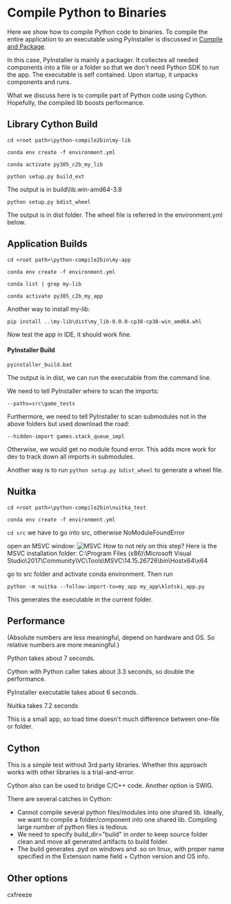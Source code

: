 # Compile Python to Binaries

Here we show how to compile Python code to binaries. To compile the entire 
application to an executable using PyInstaller is discussed in
[Compile and Package](https://github.com/psilons/pypigeonhole-proj-tmplt/tree/master/sample-proj-cmpl).

In this case, PyInstaller is mainly a packager. It collectes all needed 
components into a file or a folder so that we don't need Python SDK to
run the app. The executable is self contained. Upon startup, it unpacks
components and runs.

What we discuss here is to compile part of Python code using Cython.
Hopefully, the compiled lib boosts performance.



## Library Cython Build

```cd <root path>\python-compile2bin\my-lib```

```conda env create -f environment.yml```

```conda activate py385_c2b_my_lib```

```python setup.py build_ext```

The output is in build\lib.win-amd64-3.8

```python setup.py bdist_wheel```

The output is in dist folder. The wheel file is referred in the environment.yml below.

## Application Builds

```cd <root path>\python-compile2bin\my-app```

```conda env create -f environment.yml```

```conda list | grep my-lib```

```conda activate py385_c2b_my_app```

Another way to install my-lib:

```pip install ..\my-lib\dist\my_lib-0.0.0-cp38-cp38-win_amd64.whl```

Now test the app in IDE, it should work fine.

#### PyInstaller Build

```pyinstaller_build.bat```

The output is in dist, we can run the executable from the command line.

We need to tell PyInstaller where to scan the imports:
```
--paths=src\game_tests
```
Furthermore, we need to tell PyInstaller to scan submodules not in the above
folders but used download the road:
```
--hidden-import games.stack_queue_impl
```
Otherwise, we would get no module found error. This adds more work for dev to
track down all imports in submodules.

Another way is to run ```python setup.py bdist_wheel``` to generate a wheel file.

## Nuitka

```cd <root path>\python-compile2bin\nuitka_test```

```conda env create -f environment.yml```

```cd src```  we have to go into src, otherwise NoModuleFoundError

open an MSVC window: ![MSVC](nuitka_test/compiler.png)
How to not rely on this step? Here is the MSVC installation folder:
C:\Program Files (x86)\Microsoft Visual Studio\2017\Community\VC\Tools\MSVC\14.15.26726\bin\Hostx64\x64


go to src folder and activate conda environment. Then run

```python -m nuitka --follow-import-to=my_app my_app\klotski_app.py```

This generates the executable in the current folder.


## Performance

(Absolute numbers are less meaningful, depend on hardware and OS. So relative
numbers are more meaningful.)

Python takes about 7 seconds.

Cython with Python caller takes about 3.3 seconds, so double the performance.

PyInstaller executable takes about 6 seconds.

Nuitka takes 7.2 seconds

This is a small app, so load time doesn't much difference between one-file or folder.


## Cython

This is a simple test without 3rd party libraries. Whether this approach works with
other libraries is a trial-and-error.

Cython also can be used to bridge C/C++ code. Another option is SWIG.

There are several catches in Cython:
<ul>
    <li>
        Cannot compile several python files/modules into one shared lib. 
        Ideally, we want to compile a folder/component into one shared lib.
		Compiling large number of python files is tedious.
    </li>
    <li>
        We need to specify build_dir="build" in order to keep source folder
        clean and move all generated artifacts to build folder.
    </li>
    <li>
        The build generates .pyd on windows and .so on linux, with proper name
        specified in the Extension name field  + Cython version and OS info.
    </li>
</ul>

## Other options

cxfreeze
